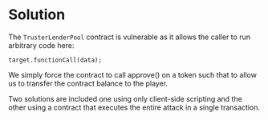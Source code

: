 # Solution

The `TrusterLenderPool` contract is vulnerable as it allows the caller to run arbitrary code here:

```JS
target.functionCall(data);
```

We simply force the contract to call approve() on a token such that to allow us to transfer the
contract balance to the player.

Two solutions are included one using only client-side scripting and the other using a contract that
executes the entire attack in a single transaction.
